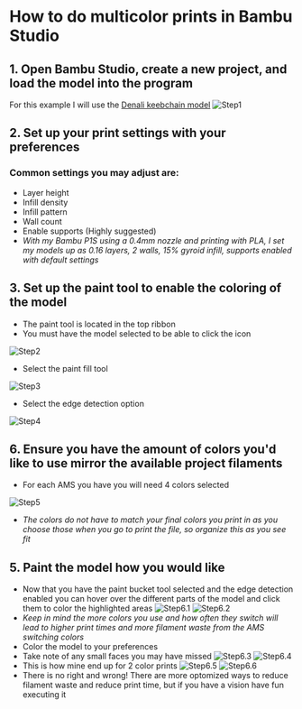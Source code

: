 # How to do multicolor prints in Bambu Studio

## 1. Open Bambu Studio, create a new project, and load the model into the program
For this example I will use the [Denali keebchain model](https://github.com/DashDashUnderscoreDash/Keebchains/blob/main/Models/Denali%20by%20HaiZeus/Model/Denali%20Keychain.stl)
![Step1](https://github.com/DashDashUnderscoreDash/Keebchains/blob/main/Bambu%20AMS%20Tutorial/Images/Step1.PNG)

## 2. Set up your print settings with your preferences
### Common settings you may adjust are:
   - Layer height
   - Infill density
   - Infill pattern
   - Wall count
   - Enable supports (Highly suggested)
   - *With my Bambu P1S using a 0.4mm nozzle and printing with PLA, I set my models up as 0.16 layers, 2 walls, 15% gyroid infill, supports enabled with default settings*

## 3. Set up the paint tool to enable the coloring of the model
   - The paint tool is located in the top ribbon
   - You must have the model selected to be able to click the icon

![Step2](https://github.com/DashDashUnderscoreDash/Keebchains/blob/main/Bambu%20AMS%20Tutorial/Images/Step2.PNG)
   - Select the paint fill tool

![Step3](https://github.com/DashDashUnderscoreDash/Keebchains/blob/main/Bambu%20AMS%20Tutorial/Images/Step3.PNG)
   - Select the edge detection option

![Step4](https://github.com/DashDashUnderscoreDash/Keebchains/blob/main/Bambu%20AMS%20Tutorial/Images/Step4.PNG)

## 6. Ensure you have the amount of colors you'd like to use mirror the available project filaments
   - For each AMS you have you will need 4 colors selected

![Step5](https://github.com/DashDashUnderscoreDash/Keebchains/blob/main/Bambu%20AMS%20Tutorial/Images/Step5.PNG)
   - *The colors do not have to match your final colors you print in as you choose those when you go to print the file, so organize this as you see fit*

## 5. Paint the model how you would like
   - Now that you have the paint bucket tool selected and the edge detection enabled you can hover over the different parts of the model and click them to color the highlighted areas
![Step6.1](https://github.com/DashDashUnderscoreDash/Keebchains/blob/main/Bambu%20AMS%20Tutorial/Images/Step6.1.png)
![Step6.2](https://github.com/DashDashUnderscoreDash/Keebchains/blob/main/Bambu%20AMS%20Tutorial/Images/Step6.2.png)
   - *Keep in mind the more colors you use and how often they switch will lead to higher print times and more filament waste from the AMS switching colors*
   - Color the model to your preferences
   - Take note of any small faces you may have missed
![Step6.3](https://github.com/DashDashUnderscoreDash/Keebchains/blob/main/Bambu%20AMS%20Tutorial/Images/Step6.3.PNG)
![Step6.4](https://github.com/DashDashUnderscoreDash/Keebchains/blob/main/Bambu%20AMS%20Tutorial/Images/Step6.4.PNG)
   - This is how mine end up for 2 color prints
![Step6.5](https://github.com/DashDashUnderscoreDash/Keebchains/blob/main/Bambu%20AMS%20Tutorial/Images/Step6.5.PNG)
![Step6.6](https://github.com/DashDashUnderscoreDash/Keebchains/blob/main/Bambu%20AMS%20Tutorial/Images/Step6.6.PNG)
   - There is no right and wrong! There are more optomized ways to reduce filament waste and reduce print time, but if you have a vision have fun executing it
